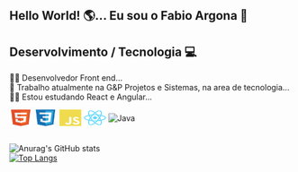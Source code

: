 <h2> Hello World! 🌎... Eu sou o Fabio Argona 🤟 </h2>

<h2>Deservolvimento / Tecnologia 💻</h2>
  
👨‍💻 Desenvolvedor Front end...<br>
🚀 Trabalho atualmente na G&P Projetos e Sistemas, na area de tecnologia...<br>
👨‍🎓 Estou estudando React e Angular...<br>

<div style="display: inline_block">
  <img align="center" alt="HTML" height="30" width="40" src="https://raw.githubusercontent.com/devicons/devicon/master/icons/html5/html5-original.svg">  
  <img align="center" alt="CSS" height="30" width="40" src="https://raw.githubusercontent.com/devicons/devicon/master/icons/css3/css3-original.svg">
  <img align="center" alt="Js" height="30" width="40" src="https://raw.githubusercontent.com/devicons/devicon/master/icons/javascript/javascript-plain.svg">
  <img align="center" alt="React" height="30" width="40" src="https://raw.githubusercontent.com/devicons/devicon/master/icons/react/react-original.svg">
  <img align="center" alt="Java" height="30" width="40" src="https://img.shields.io/badge/Java-ED8B00?style=for-the-badge&logo=java&logoColor=white">
</div><br>

![Anurag's GitHub stats](https://github-readme-stats.vercel.app/api?username=fabio-argona&show_icons=true&theme=radical)  
[![Top Langs](https://github-readme-stats.vercel.app/api/top-langs/?username=fabio-argona&layout=compact)](https://github.com/fabio-argona/github-readme-stats)
